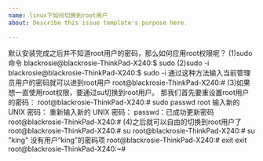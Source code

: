 ```yaml
---
name: linux下如何切换到root用户
about: Describe this issue template's purpose here.

---
```


默认安装完成之后并不知道root用户的密码，那么如何应用root权限呢？
(1)sudo 命令
blackrosie@blackrosie-ThinkPad-X240:$ sudo
(2)sudo -i
blackrosie@blackrosie-ThinkPad-X240:$ sudo -i
通过这种方法输入当前管理员用户的密码就可以进到root用户
root@blackrosie-ThinkPad-X240:#
(3)如果想一直使用root权限，要通过su切换到root用户。
那我们首先要重设置root用户的密码：
root@blackrosie-ThinkPad-X240:# sudo passwd root
输入新的 UNIX 密码：
重新输入新的 UNIX 密码：
passwd：已成功更新密码
root@blackrosie-ThinkPad-X240:#
(4)之后就可以自由的切换到root用户了
root@blackrosie-ThinkPad-X240:# su
root@blackrosie-ThinkPad-X240:# su "king"
没有用户“king”的密码项
root@blackrosie-ThinkPad-X240:# exit
exit
root@blackrosie-ThinkPad-X240:~#
